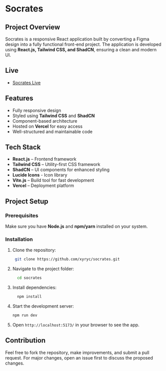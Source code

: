 # Socrates

## Project Overview

Socrates is a responsive React application built by converting a Figma design into a fully functional front-end project. The application is developed using **React.js, Tailwind CSS, and ShadCN**, ensuring a clean and modern UI.

## Live

- [Socrates Live](https://socrates-six.vercel.app/)

## Features

- Fully responsive design
- Styled using **Tailwind CSS** and **ShadCN**
- Component-based architecture
- Hosted on **Vercel** for easy access
- Well-structured and maintainable code

## Tech Stack

- **React.js** – Frontend framework
- **Tailwind CSS** – Utility-first CSS framework
- **ShadCN** – UI components for enhanced styling
- **Lucide Icons** - Icon library
- **Vite.js** – Build tool for fast development
- **Vercel** – Deployment platform

## Project Setup

### Prerequisites

Make sure you have **Node.js** and **npm/yarn** installed on your system.

### Installation

1. Clone the repository:

   ```bash
    git clone https://github.com/xyryc/socrates.git
   ```

2. Navigate to the project folder:

   ```bash
     cd socrates
   ```

3. Install dependencies:
   ```bash
     npm install
   ```

4. Start the development server:
    ```bash
    npm run dev
    ```

5. Open `http://localhost:5173/` in your browser to see the app.


## Contribution

Feel free to fork the repository, make improvements, and submit a pull request. For major changes, open an issue first to discuss the proposed changes.
